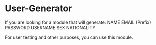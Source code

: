 # User-Generator
If you are looking for a module that will generate:
NAME
EMAIL (Prefix)
PASSWORD
USERNAME
SEX
NATIONALITY

For user testing and other purposes, you can use this module.


